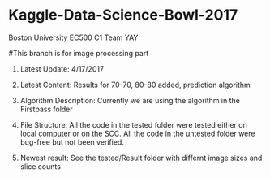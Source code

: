 # Kaggle-Data-Science-Bowl-2017
Boston University EC500 C1 Team YAY

#This branch is for image processing part
1. Latest Update: 4/17/2017

2. Latest Content: Results for 70-70, 80-80 added, prediction algorithm

3. Algorithm Description: Currently we are using the algorithm in the Firstpass folder

4. File Structure: All the code in the tested folder were tested either on local computer or on the SCC. All the code in the untested folder were bug-free but not been verified.

5. Newest result: See the tested/Result folder with differnt image sizes and slice counts




